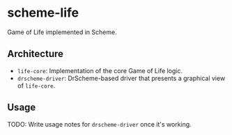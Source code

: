 scheme-life
===========

Game of Life implemented in Scheme.

Architecture
------------

* `life-core`: Implementation of the core Game of Life logic.
* `drscheme-driver`: DrScheme-based driver that presents a graphical view of `life-core`.

Usage
-----

TODO: Write usage notes for `drscheme-driver` once it's working.
